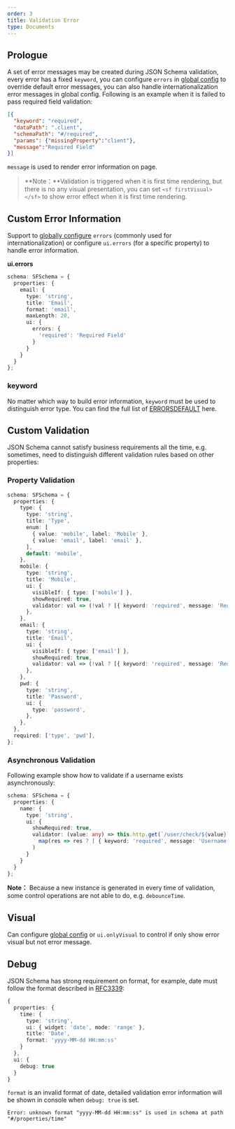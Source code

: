 ```yaml
---
order: 3
title: Validation Error
type: Documents
---
```


## Prologue

A set of error messages may be created during JSON Schema validation, every error has a fixed `keyword`, you can configure `errors` in [global config](/docs/global-config) to override default error messages, you can also handle internationalization error messages in global config. Following is an example when it is failed to pass required field validation:

```json
[{
  "keyword": "required",
  "dataPath": ".client",
  "schemaPath": "#/required",
  "params": {"missingProperty":"client"},
  "message":"Required Field"
}]
```

`message` is used to render error information on page.

> **Note：**Validation is triggered when it is first time rendering, but there is no any visual presentation, you can set `<sf firstVisual></sf>` to show error effect when it is first time rendering.

## Custom Error Information

Support to [globally configure](/docs/global-config) `errors` (commonly used for internationalization) or configure `ui.errors` (for a specific property) to handle error information.

**ui.errors**

```ts
schema: SFSchema = {
  properties: {
    email: {
      type: 'string',
      title: 'Email',
      format: 'email',
      maxLength: 20,
      ui: {
        errors: {
          'required': 'Required Field'
        }
      }
    }
  }
};
```

### keyword

No matter which way to build error information, `keyword` must be used to distinguish error type. You can find the full list of [ERRORSDEFAULT](https://github.com/ng-alain/delon/blob/master/packages/form/src/errors.ts#L4) here.

## Custom Validation

JSON Schema cannot satisfy business requirements all the time, e.g. sometimes, need to distinguish different validation rules based on other properties:

### Property Validation

```ts
schema: SFSchema = {
  properties: {
    type: {
      type: 'string',
      title: 'Type',
      enum: [
        { value: 'mobile', label: 'Mobile' },
        { value: 'email', label: 'email' },
      ],
      default: 'mobile',
    },
    mobile: {
      type: 'string',
      title: 'Mobile',
      ui: {
        visibleIf: { type: ['mobile'] },
        showRequired: true,
        validator: val => (!val ? [{ keyword: 'required', message: 'Required mobile' }] : []),
      },
    },
    email: {
      type: 'string',
      title: 'Email',
      ui: {
        visibleIf: { type: ['email'] },
        showRequired: true,
        validator: val => (!val ? [{ keyword: 'required', message: 'Required email' }] : []),
      },
    },
    pwd: {
      type: 'string',
      title: 'Password',
      ui: {
        type: 'password',
      },
    },
  },
  required: ['type', 'pwd'],
};
```

### Asynchronous Validation

Following example show how to validate if a username exists asynchronously:

```ts
schema: SFSchema = {
  properties: {
    name: {
      type: 'string',
      ui: {
        showRequired: true,
        validator: (value: any) => this.http.get(`/user/check/${value}`).pipe(
          map(res => res ? [ { keyword: 'required', message: 'Username exists'} ] : [])
        )
      }
    }
  }
};
```

**Note：** Because a new instance is generated in every time of validation, some control operations are not able to do, e.g. `debounceTime`.

## Visual

Can configure [global config](/docs/global-config) or `ui.onlyVisual` to control if only show error visual but not error message.

## Debug

JSON Schema has strong requirement on format, for example, date must follow the format described in [RFC3339](https://tools.ietf.org/html/rfc3339#section-5.6):

```ts
{
  properties: {
    time: {
      type: 'string',
      ui: { widget: 'date', mode: 'range' },
      title: 'Date',
      format: 'yyyy-MM-dd HH:mm:ss'
    }
  },
  ui: {
    debug: true
  }
}
```

`format` is an invalid format of date, detailed validation error information will be shown in console when `debug: true` is set.

```
Error: unknown format "yyyy-MM-dd HH:mm:ss" is used in schema at path "#/properties/time"
```
